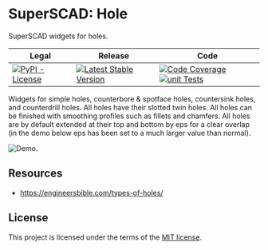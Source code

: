 # SuperSCAD: Hole

SuperSCAD widgets for holes.

<table>
<thead>
<tr>
<th>Legal</th>
<th>Release</th>
<th>Code</th>
</tr>
</thead>
<tbody>
<tr>
<td>
<a href="https://pypi.org/project/Super-SCAD-Hole/" target="_blank"><img alt="PyPI - License" src="https://img.shields.io/pypi/l/Super-SCAD-Hole">
</a>
</td>
<td>
<a href="https://badge.fury.io/py/Super-SCAD-Hole" target="_blank"><img src="https://badge.fury.io/py/Super-SCAD-Hole.svg" alt="Latest Stable Version"/></a><br/>
</td>
<td>
<a href="https://codecov.io/gh/SuperSCAD/Hole" target="_blank"><img src="https://codecov.io/gh/SuperSCAD/Hole/graph/badge.svg?token=7D8V8RRY11" alt="Code Coverage"/></a>
<a href="https://github.com/SuperSCAD/Hole/actions/workflows/unit.yml"><img src="https://github.com/SuperSCAD/Hole/actions/workflows/unit.yml/badge.svg" alt="unit Tests"/></a>
</td>
</tr>
</tbody>
</table>

Widgets for simple holes, counterbore & spotface holes, countersink holes, and counterdrill holes. All holes have their
slotted twin holes. All holes can be finished with smoothing profiles such as fillets and chamfers. All holes are 
by default extended at their top and bottom by eps for a clear overlap (in the demo below eps has been set to a much 
larger value than normal).

![Demo.](/docs/images/demo.gif "Demo")

## Resources

* https://engineersbible.com/types-of-holes/

## License

This project is licensed under the terms of the [MIT license](LICENSE).
